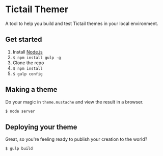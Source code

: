# Tictail Themer

A tool to help you build and test Tictail themes in your local environment.

## Get started

1. Install [Node.js](http://nodejs.org/)
1. `$ npm install gulp -g`
1. Clone the repo
1. `$ npm install`
1. `$ gulp config`

## Making a theme

Do your magic in `theme.mustache` and view the result in a browser.

```bash
$ node server
```

## Deploying your theme

Great, so you're feeling ready to publish your creation to the world?

```bash
$ gulp build
```